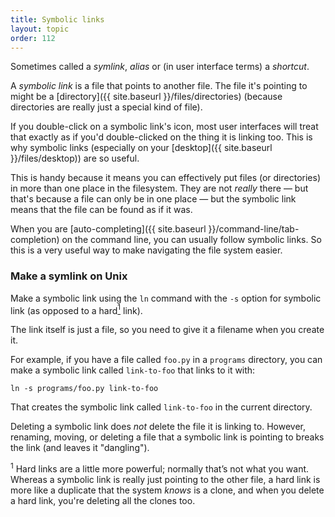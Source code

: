 ```yaml
---
title: Symbolic links
layout: topic
order: 112
---
```


Sometimes called a _symlink_, _alias_ or (in user interface terms) a _shortcut_.

A _symbolic link_ is a file that points to another file. The file it's pointing
to might be a [directory]({{ site.baseurl }}/files/directories) (because
directories are really just a special kind of file).

If you double-click on a symbolic link's icon, most user interfaces will treat
that exactly as if you'd double-clicked on the thing it is linking too. This is
why symbolic links (especially on your
[desktop]({{ site.baseurl }}/files/desktop)) are so useful.

This is handy because it means you can effectively put files (or directories)
in more than one place in the filesystem. They are not _really_ there — 
but that's because a file can only be in one place — but the symbolic link
means that the file can be found as if it was.

When you are [auto-completing]({{ site.baseurl }}/command-line/tab-completion)
on the command line, you can usually follow symbolic links. So this is a very
useful way to make navigating the file system easier.

### Make a symlink on Unix

Make a symbolic link using the `ln` command with the `-s` option for symbolic
link (as opposed to a hard<a href="#footnote-1"><sup>1</sup></a> link).

The link itself is just a file, so you need to give it a filename when you
create it.

For example, if you have a file called `foo.py` in a `programs` directory, 
you can make a symbolic link called `link-to-foo` that links to it with:

    ln -s programs/foo.py link-to-foo

That creates the symbolic link called `link-to-foo` in the current directory.

Deleting a symbolic link does _not_ delete the file it is linking to. However,
renaming, moving, or deleting a file that a symbolic link is pointing to breaks
the link (and leaves it "dangling").


<p class="footnote"><sup id="footnote-1">1</sup>
  Hard links are a little more powerful; normally that’s not what you want.
  Whereas a symbolic link is really just pointing to the other file, a hard
  link is more like a duplicate that the system <em>knows</em> is a clone, and
  when you delete a hard link, you're deleting all the clones too.
</p>

